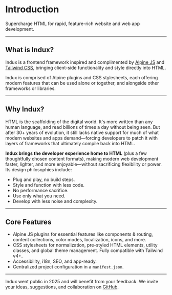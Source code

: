 # Introduction

Supercharge HTML for rapid, feature-rich website and web app development.

---

## What is Indux?

Indux is a frontend framework inspired and complimented by [Alpine JS](https://alpinejs.dev) and [Tailwind CSS](https://tailwindcss.com/),  bringing client-side functionality and style directly into HTML.

Indux is comprised of Alpine plugins and CSS stylesheets, each offering modern features that can be used alone or together, and alongside other frameworks or libraries.

---

## Why Indux?

HTML is the scaffolding of the digital world. It's more written than any human language, and read billions of times a day without being seen. But after 30+ years of evolution, it still lacks native support for much of what modern websites and apps demand—forcing developers to patch it with layers of frameworks that ultimately compile back into HTML.

**Indux brings the developer experience home to HTML** (plus a few thoughtfully chosen content formats), making modern web development faster, lighter, and more enjoyable—without sacrificing flexibility or power. Its design philosophies include:

- Plug and play, no build steps.
- Style and function with less code.
- No performance sacrifice.
- Use only what you need.
- Develop with less noise and complexity.

---

## Core Features
- Alpine JS plugins for essential features like components & routing, content collections, color modes, localization, icons, and more.
- CSS stylesheets for normalization, pre-styled HTML elements, utility classes, and global theme management. Fully compatible with Tailwind v4+.
- Accessibility, i18n, SEO, and app-ready.
- Centralized project configuration in a `manifest.json`.

---

<aside class="accent">
    <span x-icon="lucide:info"></span>
    <span>Indux went public in 2025 and will benefit from your feedback. We invite your ideas, suggestions, and collaboration on <a href="https://github.com/andrewmatlock/indux" target="_blank">GitHub</a>.</span>
</aside>